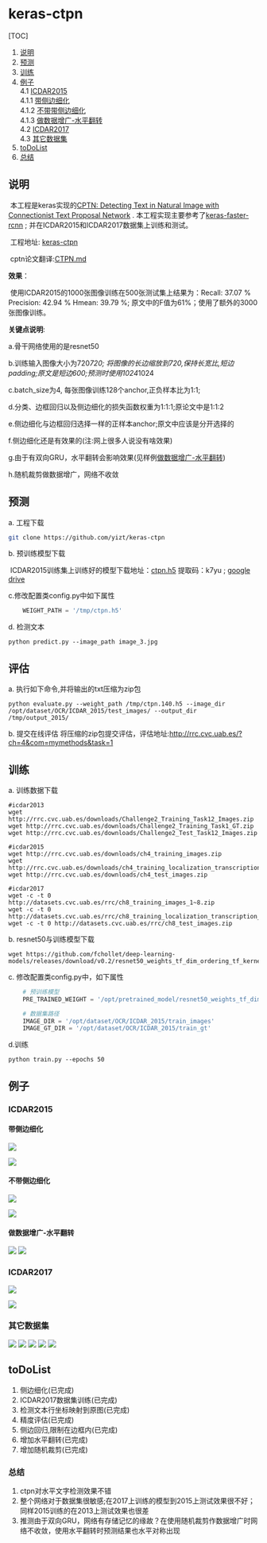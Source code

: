 # keras-ctpn

[TOC]

1. [说明](#说明)
2. [预测](#预测)
3. [训练](#训练)
4. [例子](#例子)<br>
   4.1 [ICDAR2015](#ICDAR2015)<br>
   4.1.1 [带侧边细化](#带侧边细化)<br>
   4.1.2 [不带带侧边细化](#不带侧边细化)<br>
   4.1.3 [做数据增广-水平翻转](#做数据增广-水平翻转)<br>
   4.2 [ICDAR2017](#ICDAR2017)<br>
   4.3 [其它数据集](#其它数据集)
5. [toDoList](#toDoList)
6. [总结](#总结)

## 说明

​         本工程是keras实现的[CPTN: Detecting Text in Natural Image with Connectionist Text Proposal Network](https://arxiv.org/abs/1609.03605) . 本工程实现主要参考了[keras-faster-rcnn](https://github.com/yizt/keras-faster-rcnn) ; 并在ICDAR2015和ICDAR2017数据集上训练和测试。

​         工程地址: [keras-ctpn](https://github.com/yizt/keras-ctpn)

​         cptn论文翻译:[CTPN.md](https://github.com/yizt/cv-papers/blob/master/CTPN.md)

**效果**：

​        使用ICDAR2015的1000张图像训练在500张测试集上结果为：Recall: 37.07 % Precision: 42.94 % Hmean: 39.79 %;
原文中的F值为61%；使用了额外的3000张图像训练。

**关键点说明**:

a.骨干网络使用的是resnet50

b.训练输入图像大小为720*720; 将图像的长边缩放到720,保持长宽比,短边padding;原文是短边600;预测时使用1024*1024

c.batch_size为4, 每张图像训练128个anchor,正负样本比为1:1;

d.分类、边框回归以及侧边细化的损失函数权重为1:1:1;原论文中是1:1:2

e.侧边细化与边框回归选择一样的正样本anchor;原文中应该是分开选择的

f.侧边细化还是有效果的(注:网上很多人说没有啥效果)

g.由于有双向GRU，水平翻转会影响效果(见样例[做数据增广-水平翻转](#做数据增广-水平翻转))

h.随机裁剪做数据增广，网络不收敛




## 预测

a. 工程下载

```bash
git clone https://github.com/yizt/keras-ctpn
```



b. 预训练模型下载

​    ICDAR2015训练集上训练好的模型下载地址：[ctpn.h5](https://pan.baidu.com/s/1XeQN0H1_FdTPBwH1GDlW_w) 提取码：k7yu ; [google drive](https://drive.google.com/file/d/1n1OeN99BP4NdFOXA1CaYom7O3S985Nd6/view?usp=sharing)

c.修改配置类config.py中如下属性

```python
	WEIGHT_PATH = '/tmp/ctpn.h5'
```

d. 检测文本

```shell
python predict.py --image_path image_3.jpg
```

## 评估

a. 执行如下命令,并将输出的txt压缩为zip包
```shell
python evaluate.py --weight_path /tmp/ctpn.140.h5 --image_dir /opt/dataset/OCR/ICDAR_2015/test_images/ --output_dir /tmp/output_2015/
```

b. 提交在线评估
   将压缩的zip包提交评估，评估地址:http://rrc.cvc.uab.es/?ch=4&com=mymethods&task=1

## 训练

a. 训练数据下载
```shell
#icdar2013
wget http://rrc.cvc.uab.es/downloads/Challenge2_Training_Task12_Images.zip
wget http://rrc.cvc.uab.es/downloads/Challenge2_Training_Task1_GT.zip
wget http://rrc.cvc.uab.es/downloads/Challenge2_Test_Task12_Images.zip
```

```shell
#icdar2015
wget http://rrc.cvc.uab.es/downloads/ch4_training_images.zip
wget http://rrc.cvc.uab.es/downloads/ch4_training_localization_transcription_gt.zip
wget http://rrc.cvc.uab.es/downloads/ch4_test_images.zip
```

```shell
#icdar2017
wget -c -t 0 http://datasets.cvc.uab.es/rrc/ch8_training_images_1~8.zip
wget -c -t 0 http://datasets.cvc.uab.es/rrc/ch8_training_localization_transcription_gt_v2.zip
wget -c -t 0 http://datasets.cvc.uab.es/rrc/ch8_test_images.zip
```



b. resnet50与训练模型下载

```shell
wget https://github.com/fchollet/deep-learning-models/releases/download/v0.2/resnet50_weights_tf_dim_ordering_tf_kernels_notop.h5
```



c. 修改配置类config.py中，如下属性

```python
	# 预训练模型
    PRE_TRAINED_WEIGHT = '/opt/pretrained_model/resnet50_weights_tf_dim_ordering_tf_kernels_notop.h5'

    # 数据集路径
    IMAGE_DIR = '/opt/dataset/OCR/ICDAR_2015/train_images'
    IMAGE_GT_DIR = '/opt/dataset/OCR/ICDAR_2015/train_gt'
```

d.训练

```shell
python train.py --epochs 50
```





## 例子

### ICDAR2015

#### 带侧边细化

![](image_examples/icdar2015/img_8.1.jpg)

![](image_examples/icdar2015/img_200.1.jpg)

#### 不带侧边细化
![](image_examples/icdar2015/img_8.0.jpg)

![](image_examples/icdar2015/img_200.0.jpg)

#### 做数据增广-水平翻转
![](image_examples/flip1.png)
![](image_examples/flip2.png)

### ICDAR2017


![](image_examples/icdar2017/ts_img_01000.1.jpg)

![](image_examples/icdar2017/ts_img_01001.1.jpg)

### 其它数据集
![](image_examples/bkgd_1_0_generated_0.1.jpg)
![](image_examples/a2.png)
![](image_examples/a1.png)
![](image_examples/a3.png)
![](image_examples/a0.png)

## toDoList

1. 侧边细化(已完成)
2. ICDAR2017数据集训练(已完成)
3. 检测文本行坐标映射到原图(已完成)
4. 精度评估(已完成)
5. 侧边回归,限制在边框内(已完成)
6. 增加水平翻转(已完成)
7. 增加随机裁剪(已完成)



### 总结

1. ctpn对水平文字检测效果不错
2. 整个网络对于数据集很敏感;在2017上训练的模型到2015上测试效果很不好；同样2015训练的在2013上测试效果也很差
3. 推测由于双向GRU，网络有存储记忆的缘故？在使用随机裁剪作数据增广时网络不收敛，使用水平翻转时预测结果也水平对称出现
